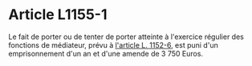 # Article L1155-1

Le fait de porter ou de tenter de porter atteinte à l'exercice régulier des fonctions de médiateur, prévu à [l'article L. 1152-6][1], est puni d'un emprisonnement d'un an et d'une amende de 3 750 Euros.

 [1]: /affichCodeArticle.do?cidTexte=LEGITEXT000006072050&idArticle=LEGIARTI000006900823&dateTexte=&categorieLien=cid
